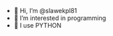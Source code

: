 - 👋 Hi, I’m @slawekpl81
- 👀 I’m interested in programming
- 🌱 I use PYTHON

<!---
slawekpl81/slawekpl81 is a ✨ special ✨ repository because its `README.md` (this file) appears on your GitHub profile.
You can click the Preview link to take a look at your changes.
--->
